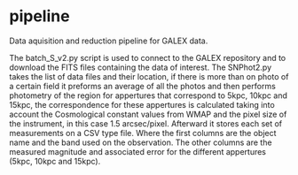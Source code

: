 # pipeline
Data aquisition and reduction pipeline for GALEX data.

The batch_S_v2.py script is used to connect to the GALEX repository and to download the FITS files containing the data of interest.
The SNPhot2.py takes the list of data files and their location, if there is more than on photo of a certain field it preforms an average of all the photos and then performs photometry of the region for appertures that correspond to 5kpc, 10kpc and 15kpc, the correspondence for these appertures is calculated taking into account the Cosmological constant values from WMAP and the pixel size of the instrument, in this case 1.5 arcsec/pixel. Afterward it stores each set of measurements on a CSV type file. Where the first columns are the object name and the band used on the observation. The other columns are the measured magnitude and associated error for the different appertures (5kpc, 10kpc and 15kpc).
